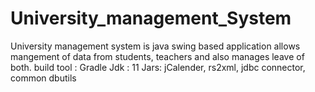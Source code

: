 # University_management_System
University management system is java swing based application allows mangement of data from students, teachers and also manages leave of both.
build tool : Gradle
Jdk : 11
Jars: jCalender, rs2xml, jdbc connector, common dbutils

